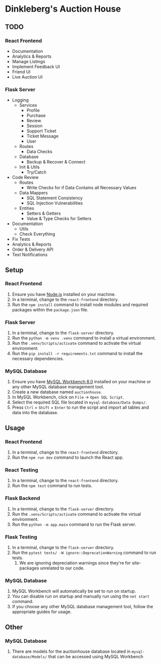 # Dinkleberg's Auction House

## TODO

### React Frontend

- Documentation
- Analytics & Reports 
- Manage Listings 
- Implement Feedback UI 
- Friend UI 
- Live Auction UI

### Flask Server

- Logging
  - Services
    - Profile
    - Purchase
    - Review
    - Session
    - Support Ticket
    - Ticket Message
    - User
  - Routes
    - Data Checks
  - Database
    - Backup & Recover & Connect
  - Init & Utils
    - Try/Catch
- Code Review
  - Routes
    - Write Checks for if Data Contains all Necessary Values
  - Data Mappers
    - SQL Statement Consistency
    - SQL Injection Vulnerabilities
  - Entities
    - Setters & Getters
    - Value & Type Checks for Setters
- Documentation
  - Utils
  - Check Everything
- Fix Tests 
- Analytics & Reports 
- Order & Delivery API 
- Text Notifications

## Setup

### React Frontend

1. Ensure you have [Node.js](https://nodejs.org/en/download) installed on your machine. 
2. In a terminal, change to the `react-frontend` directory. 
3. Run the `npm install` command to install node modules and required packages within the `package.json` file.

### Flask Server

1. In a terminal, change to the `flask-server` directory.
2. Run the `python -m venv .venv` command to install a virtual environment.
3. Run the `.venv/Scripts/activate` command to activate the virtual environment.
4. Run the `pip install -r requirements.txt` command to install the necessary dependencies.

### MySQL Database

1. Ensure you have [MySQL Workbench 8.0](https://dev.mysql.com/downloads/installer/) installed on your machine or any other MySQL database management tool.
2. Create a new database named `auctionhouse`.
3. In MySQL Workbench, click on `File` → `Open SQL Script`.
4. Select the required SQL file located in `mysql-database/Data Dumps/`.
5. Press `Ctrl` + `Shift` + `Enter` to run the script and import all tables and data into the database.

## Usage

### React Frontend

1. In a terminal, change to the `react-frontend` directory.
2. Run the `npm run dev` command to launch the React app.

### React Testing

1. In a terminal, change to the `react-frontend` directory.
2. Run the `npm test` command to run tests.

### Flask Backend

1. In a terminal, change to the `flask-server` directory.
2. Run the `.venv/Scripts/activate` command to activate the virtual environment.
3. Run the `python -m app.main` command to run the Flask server.

### Flask Testing

1. In a terminal, change to the `flask-server` directory.
2. Run the `pytest tests/ -W ignore::DeprecationWarning` command to run tests.
    1. We are ignoring depreciation warnings since they're for site-packages unrelated to our code.

### MySQL Database

1. MySQL Workbench will automatically be set to run on startup.
2. You can disable run on startup and manually run using the `net start` command.
3. If you choose any other MySQL database management tool, follow the appropriate guides for usage.

## Other

### MySQL Database

1. There are models for the auctionhouse database located in `mysql-database/Models/` that can be accessed using MySQL Workbench